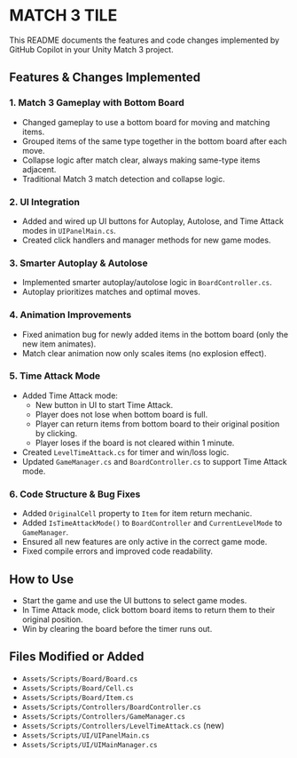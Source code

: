 # MATCH 3 TILE

This README documents the features and code changes implemented by GitHub Copilot in your Unity Match 3 project.

## Features & Changes Implemented

### 1. Match 3 Gameplay with Bottom Board

- Changed gameplay to use a bottom board for moving and matching items.
- Grouped items of the same type together in the bottom board after each move.
- Collapse logic after match clear, always making same-type items adjacent.
- Traditional Match 3 match detection and collapse logic.

### 2. UI Integration

- Added and wired up UI buttons for Autoplay, Autolose, and Time Attack modes in `UIPanelMain.cs`.
- Created click handlers and manager methods for new game modes.

### 3. Smarter Autoplay & Autolose

- Implemented smarter autoplay/autolose logic in `BoardController.cs`.
- Autoplay prioritizes matches and optimal moves.

### 4. Animation Improvements

- Fixed animation bug for newly added items in the bottom board (only the new item animates).
- Match clear animation now only scales items (no explosion effect).

### 5. Time Attack Mode

- Added Time Attack mode:
  - New button in UI to start Time Attack.
  - Player does not lose when bottom board is full.
  - Player can return items from bottom board to their original position by clicking.
  - Player loses if the board is not cleared within 1 minute.
- Created `LevelTimeAttack.cs` for timer and win/loss logic.
- Updated `GameManager.cs` and `BoardController.cs` to support Time Attack mode.

### 6. Code Structure & Bug Fixes

- Added `OriginalCell` property to `Item` for item return mechanic.
- Added `IsTimeAttackMode()` to `BoardController` and `CurrentLevelMode` to `GameManager`.
- Ensured all new features are only active in the correct game mode.
- Fixed compile errors and improved code readability.

## How to Use

- Start the game and use the UI buttons to select game modes.
- In Time Attack mode, click bottom board items to return them to their original position.
- Win by clearing the board before the timer runs out.

## Files Modified or Added

- `Assets/Scripts/Board/Board.cs`
- `Assets/Scripts/Board/Cell.cs`
- `Assets/Scripts/Board/Item.cs`
- `Assets/Scripts/Controllers/BoardController.cs`
- `Assets/Scripts/Controllers/GameManager.cs`
- `Assets/Scripts/Controllers/LevelTimeAttack.cs` (new)
- `Assets/Scripts/UI/UIPanelMain.cs`
- `Assets/Scripts/UI/UIMainManager.cs`
